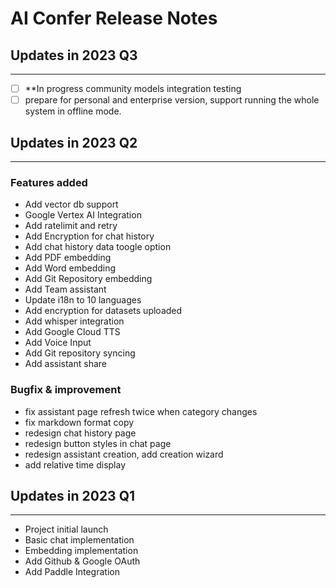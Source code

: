 # AI Confer Release Notes

## Updates in 2023 Q3
---
- [ ] **In progress community models integration testing
- [ ] prepare for personal and enterprise version, support running the whole system in offline mode.

## Updates in 2023 Q2
---
### Features added
- Add vector db support
- Google Vertex AI Integration
- Add ratelimit and retry
- Add Encryption for chat history
- Add chat history data toogle option
- Add PDF embedding
- Add Word embedding
- Add Git Repository embedding
- Add Team assistant
- Update i18n to 10 languages
- Add encryption for datasets uploaded
- Add whisper integration
- Add Google Cloud TTS
- Add Voice Input
- Add Git repository syncing
- Add assistant share

### Bugfix & improvement
- fix assistant page refresh twice when category changes
- fix markdown format copy 
- redesign chat history page
- redesign button styles in chat page
- redesign assistant creation, add creation wizard
- add relative time display

## Updates in 2023 Q1
---
  - Project initial launch
  - Basic chat implementation
  - Embedding implementation
  - Add Github & Google OAuth
  - Add Paddle Integration
